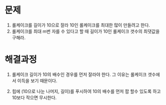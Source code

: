 # 문제

1. 롤케이크를 길이가 10으로 잘라 10인 롤케이크를 최대한 많이 만들려고 한다.
2. 롤케이크를 최대 m번 자를 수 있다고 할 때 길이가 10인 롤케이크 갯수의 최댓값을 구해라.



# 해결과정

1. 롤케이크 길이가 10의 배수인 경우를 먼저 잘라야 한다. 그 이유는 롤케이크 갯수에서 이득을 보기 때문이다.

2. 힙에 (10으로 나눈 나머지, 길이)를 푸시하여 10의 배수를 먼저 팝 할수 있도록 하고 10보다 작으면 무시한다.

   